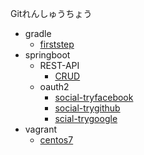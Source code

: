 Gitれんしゅうちょう

- gradle
  - [firststep](gradle/readme.md)
- springboot
  - REST-API
    - [CRUD](springboot/rest_crud/readme.md)
  - oauth2
    - [social-tryfacebook](springboot/oauth2/social-tryfacebook/readme.md)
    - [social-trygithub](springboot/oauth2/social-trygithub/readme.md)
    - [scial-trygoogle](springboot/oauth2/social-trygoogle/readme.md)
- vagrant
  - [centos7](vagrant/centos7/README.md)
